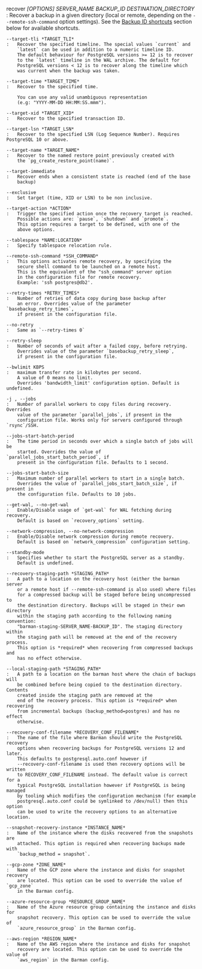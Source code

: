 recover *\[OPTIONS\]* *SERVER_NAME* *BACKUP_ID* *DESTINATION_DIRECTORY*
:   Recover a backup in a given directory (local or remote, depending
    on the `--remote-ssh-command` option settings).
    See the [Backup ID shortcuts](#shortcuts) section below for available shortcuts.

    --target-tli *TARGET_TLI*
    :   Recover the specified timeline. The special values `current` and
        `latest` can be used in addition to a numeric timeline ID.
        The default behaviour for PostgreSQL versions >= 12 is to recover
        to the `latest` timeline in the WAL archive. The default for
        PostgreSQL versions < 12 is to recover along the timeline which
        was current when the backup was taken.

    --target-time *TARGET_TIME*
    :   Recover to the specified time.

        You can use any valid unambiguous representation
        (e.g: "YYYY-MM-DD HH:MM:SS.mmm").

    --target-xid *TARGET_XID*
    :   Recover to the specified transaction ID.

    --target-lsn *TARGET_LSN*
    :   Recover to the specified LSN (Log Sequence Number). Requires PostgreSQL 10 or above.

    --target-name *TARGET_NAME*
    :   Recover to the named restore point previously created with
        the `pg_create_restore_point(name)`.

    --target-immediate
    :   Recover ends when a consistent state is reached (end of the base
        backup)

    --exclusive
    :   Set target (time, XID or LSN) to be non inclusive.

    --target-action *ACTION*
    :   Trigger the specified action once the recovery target is reached.
        Possible actions are: `pause`, `shutdown` and `promote`.
        This option requires a target to be defined, with one of the
        above options.

    --tablespace *NAME:LOCATION*
    :   Specify tablespace relocation rule.

    --remote-ssh-command *SSH_COMMAND*
    :   This options activates remote recovery, by specifying the
        secure shell command to be launched on a remote host.
        This is the equivalent of the "ssh_command" server option
        in the configuration file for remote recovery.
        Example: 'ssh postgres@db2'.

    --retry-times *RETRY_TIMES*
    :   Number of retries of data copy during base backup after
        an error. Overrides value of the parameter `basebackup_retry_times`,
        if present in the configuration file.

    --no-retry
    :   Same as `--retry-times 0`

    --retry-sleep
    :   Number of seconds of wait after a failed copy, before retrying.
        Overrides value of the parameter `basebackup_retry_sleep`,
        if present in the configuration file.

    --bwlimit KBPS
    :   maximum transfer rate in kilobytes per second.
        A value of 0 means no limit.
        Overrides 'bandwidth_limit' configuration option. Default is undefined.

    -j , --jobs
    :   Number of parallel workers to copy files during recovery. Overrides
        value of the parameter `parallel_jobs`, if present in the
        configuration file. Works only for servers configured through `rsync`/SSH.

    --jobs-start-batch-period
    :   The time period in seconds over which a single batch of jobs will be
        started. Overrides the value of `parallel_jobs_start_batch_period`, if
        present in the configuration file. Defaults to 1 second.

    --jobs-start-batch-size
    :   Maximum number of parallel workers to start in a single batch.
        Overrides the value of `parallel_jobs_start_batch_size`, if present in
        the configuration file. Defaults to 10 jobs.

    --get-wal, --no-get-wal
    :   Enable/Disable usage of `get-wal` for WAL fetching during recovery.
        Default is based on `recovery_options` setting.

    --network-compression, --no-network-compression
    :   Enable/Disable network compression during remote recovery.
        Default is based on `network_compression` configuration setting.

    --standby-mode
    :   Specifies whether to start the PostgreSQL server as a standby.
        Default is undefined.

    --recovery-staging-path *STAGING_PATH*
    :   A path to a location on the recovery host (either the barman server
        or a remote host if --remote-ssh-command is also used) where files
        for a compressed backup will be staged before being uncompressed to
        the destination directory. Backups will be staged in their own directory
        within the staging path according to the following naming convention:
        "barman-staging-SERVER_NAME-BACKUP_ID". The staging directory within
        the staging path will be removed at the end of the recovery process.
        This option is *required* when recovering from compressed backups and
        has no effect otherwise.

    --local-staging-path *STAGING_PATH*
    :   A path to a location on the barman host where the chain of backups will
        be combined before being copied to the destination directory. Contents
        created inside the staging path are removed at the
        end of the recovery process. This option is *required* when recovering
        from incremental backups (backup_method=postgres) and has no effect 
        otherwise.

    --recovery-conf-filename *RECOVERY_CONF_FILENAME*
    :   The name of the file where Barman should write the PostgreSQL recovery
        options when recovering backups for PostgreSQL versions 12 and later.
        This defaults to postgresql.auto.conf however if
        --recovery-conf-filename is used then recovery options will be written
        to RECOVERY_CONF_FILENAME instead. The default value is correct for a
        typical PostgreSQL installation however if PostgreSQL is being managed
        by tooling which modifies the configuration mechanism (for example
        postgresql.auto.conf could be symlinked to /dev/null) then this option
        can be used to write the recovery options to an alternative location.

    --snapshot-recovery-instance *INSTANCE_NAME*
    :   Name of the instance where the disks recovered from the snapshots are
        attached. This option is required when recovering backups made with
        `backup_method = snapshot`.

    --gcp-zone *ZONE_NAME*
    :   Name of the GCP zone where the instance and disks for snapshot recovery
        are located. This option can be used to override the value of `gcp_zone`
        in the Barman config.

    --azure-resource-group *RESOURCE_GROUP_NAME*
    :   Name of the Azure resource group containing the instance and disks for
        snapshot recovery. This option can be used to override the value of
        `azure_resource_group` in the Barman config.

    --aws-region *REGION_NAME*
    :   Name of the AWS region where the instance and disks for snapshot
        recovery are located. This option can be used to override the value of
        `aws_region` in the Barman config.
